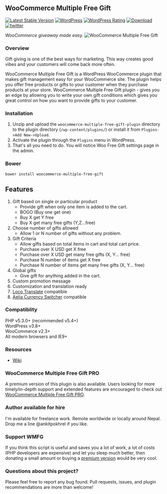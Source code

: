 ## WooCommerce Multiple Free Gift
[![Latest Stable Version](https://img.shields.io/wordpress/plugin/v/woocommerce-multiple-free-gift.svg?style=flat-square)](https://wordpress.org/plugins/woocommerce-multiple-free-gift/)
[![WordPress](https://img.shields.io/wordpress/v/woocommerce-multiple-free-gift.svg?style=flat-square)](https://wordpress.org/plugins/woocommerce-multiple-free-gift/)
[![WordPress Rating](https://img.shields.io/wordpress/plugin/r/woocommerce-multiple-free-gift.svg?style=flat-square)](https://wordpress.org/plugins/woocommerce-multiple-free-gift/)
[![Download](https://img.shields.io/wordpress/plugin/dt/woocommerce-multiple-free-gift.svg?style=flat-square)](https://wordpress.org/plugins/woocommerce-multiple-free-gift)
[![twitter](https://img.shields.io/badge/twitter-%40ankitpokhrel-green.svg?style=flat-square)](https://twitter.com/ankitpokhrel)

_WooCommerce giveaway made easy._
![WooCommerce Multiple Free Gift](http://ankitpokhrel.com.np/WMFG/global-settings.png)

### Overview
Gift giving is one of the best ways for marketing. This way creates good vibes and your customers will come back more often.  

WooCommerce Multiple Free Gift is a WordPress WooCommerce plugin that makes gift management easy for your WooCommerce site. The plugin helps you offer free products or gifts to your customer when they purchase products at your store. WooCommerce Multiple Free Gift plugin - gives you an edge by allowing you to write your own gift conditions which gives you great control on how you want to provide gifts to your customer.

### Installation
1. Unzip and upload the `woocommerce-multiple-free-gift-plugin` directory to the plugin directory (`/wp-content/plugins/`) or install it from `Plugins->Add New->Upload`.  
2. Activate the plugin through the `Plugins` menu in WordPress.  
3. That's all you need to do. You will notice Woo Free Gift settings page in the admin.  

### Bower
```shell
bower install woocommerce-multiple-free-gift
```

## Features
1. Gift based on single or particular product
    - Provide gift when only one item is added to the cart.  
    - BOGO (Buy one get one)  
    - Buy X get Y free  
    - Buy X get many free gifts (Y,Z...free)  
2. Choose number of gifts allowed
    - Allow 1 or N number of gifts without any problem.
3. Gift Criteria
    - Allow gifts based on total items in cart and total cart price.
    - Purchase over X USD get X free
    - Purchase over X USD get many free gifts (X, Y... free)
    - Purchase N number of items get X free
    - Purchase N number of items get many free gifts (X, Y... free)
4. Global gifts
    - Give gift for anything added in the cart.
5. Custom promotion message
6. Customization and translation ready
7. [Loco Translate](https://wordpress.org/plugins/loco-translate/) compatible
8. [Aelia Currency Switcher](https://aelia.co/shop/currency-switcher-woocommerce/) compatible

### Compatiblity
PHP v5.3.0+ (recommended v5.4+)  
WordPress v3.8+  
WooCommerce v2.3+  
All modern browsers and IE9+  

### Resources
* [Wiki](https://github.com/ankitpokhrel/WooCommerce-Multiple-Free-Gift/wiki)

### WooCommerce Multiple Free Gift PRO
A premium version of this plugin is also available. Users looking for more timely/in-depth support and extended features are encouraged to check out [WooCommerce Multiple Free Gift PRO](http://ankitpokhrel.com/explore/downloads/woocommerce-multiple-free-gift-plugin-pro/).

### Author available for hire
I'm available for freelance work. Remote worldwide or locally around Nepal. Drop me a line @ankitpokhrel if you like.

### Support WMFG
If you think this script is useful and saves you a lot of work, a lot of costs (PHP developers are expensive) and let you sleep much better, then donating a small amount or buying a [premium version](http://ankitpokhrel.com/explore/downloads/woocommerce-multiple-free-gift-plugin-pro/) would be very cool.

### Questions about this project?
Please feel free to report any bug found. Pull requests, issues, and plugin recommendations are more than welcome!
